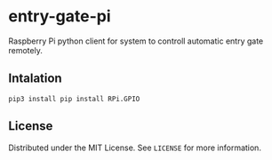 # entry-gate-pi

Raspberry Pi python client for system to controll automatic entry gate remotely. 

## Intalation

```
pip3 install pip install RPi.GPIO
```

## License

Distributed under the MIT License. See `LICENSE` for more information.
